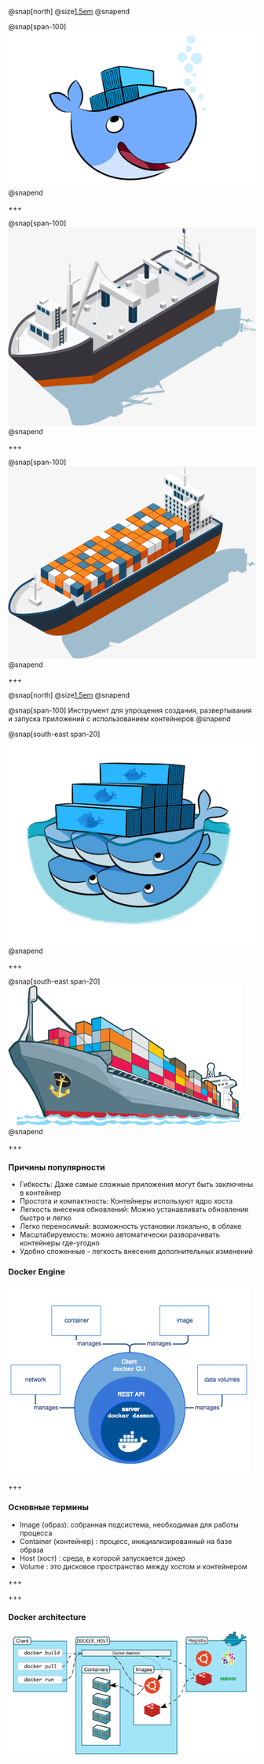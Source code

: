 @snap[north]
@size[1.5em](Docker)
@snapend

@snap[span-100]
![logo](images/Intro-to-Docker.png)
@snapend

+++

@snap[span-100]
![logo](images/ship.jpg)
@snapend

+++

@snap[span-100]
![logo](images/ship2.jpg)
@snapend

+++

@snap[north]
@size[1.5em](Docker)
@snapend

@snap[span-100]
Инструмент для упрощения создания, развертывания и запуска приложений с использованием контейнеров
@snapend

@snap[south-east span-20]
![logo](images/docker-whales.png)
@snapend

+++

@snap[south-east span-20]
![logo](images/ship.png)
@snapend


+++

### Причины популярности

- Гибкость: Даже самые сложные приложения могут быть заключены в контейнер
- Простота и компактность: Контейнеры используют ядро хоста
- Легкость внесения обновлений: Можно устанавливать обновления быстро и легко
- Легко переносимый: возможность установки локально, в облаке
- Масштабируемость: можно автоматически разворачивать контейнеры где-угодно 
- Удобно сложенные - легкость внесения дополнительных изменений

### Docker Engine

![Docker Engine](images/engine.png)

+++

### Основные термины

- Image (образ): собранная подсистема, необходимая для работы процесса
- Container (контейнер) : процесс, инициализированный на базе образа
- Host (хост) : среда, в которой запускается докер
- Volume : это дисковое пространство между хостом и контейнером

+++

+++

### Docker architecture

![Docker Architecture](images/architecture.png)
